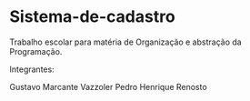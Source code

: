 # Sistema-de-cadastro
Trabalho escolar para matéria de Organização e abstração da Programação.

Integrantes:

Gustavo Marcante Vazzoler
Pedro Henrique Renosto
